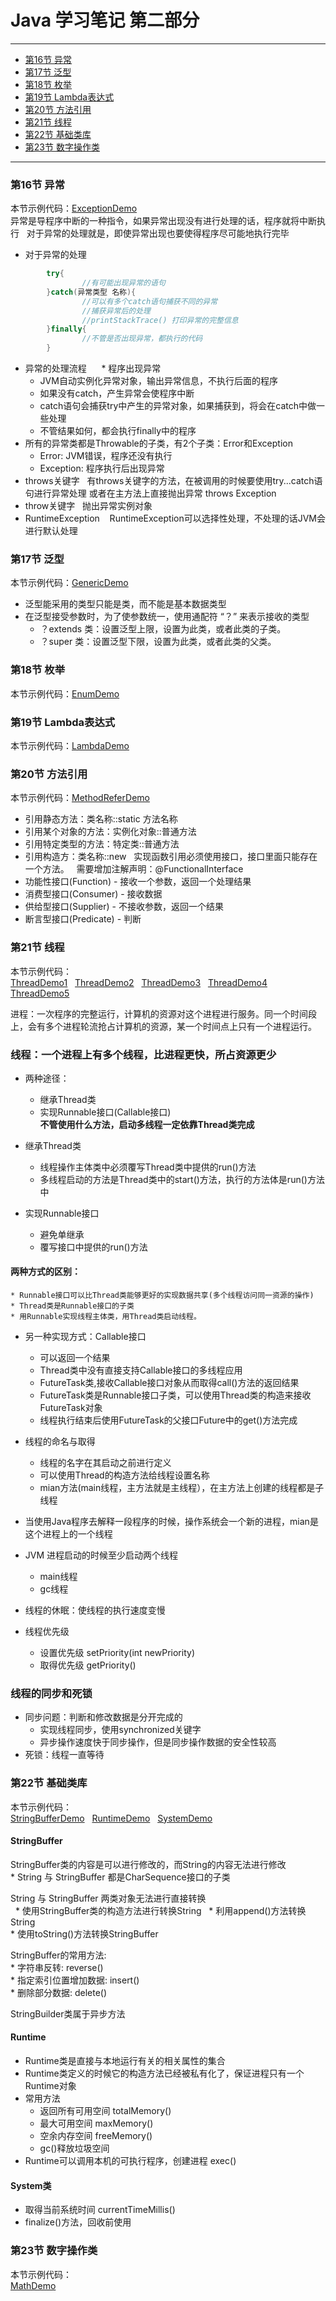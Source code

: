 # **Java 学习笔记 第二部分**	
***
* [第16节 异常](#第16节-异常)  
* [第17节 泛型](#第17节-泛型)  
* [第18节 枚举](#第18节-枚举)
* [第19节 Lambda表达式](#第19节-lambda表达式)
* [第20节 方法引用](#第20节-方法引用) 
* [第21节 线程](#第21节-线程)
* [第22节 基础类库](#第22节-基础类库)
* [第23节 数字操作类](#第23节-数字操作类)
***
### 第16节 异常  
本节示例代码：[ExceptionDemo](/Java_examples/ExceptionDemo.java)  
异常是导程序中断的一种指令，如果异常出现没有进行处理的话，程序就将中断执行  
对于异常的处理就是，即使异常出现也要使得程序尽可能地执行完毕  
* 对于异常的处理  
```java
		try{
				//有可能出现异常的语句
		}catch(异常类型 名称){
			 	//可以有多个catch语句捕获不同的异常
				//捕获异常后的处理
				//printStackTrace() 打印异常的完整信息
		}finally{
				//不管是否出现异常，都执行的代码
		}
 ```
* 异常的处理流程  
    * 程序出现异常
    * JVM自动实例化异常对象，输出异常信息，不执行后面的程序
    * 如果没有catch，产生异常会使程序中断
    * catch语句会捕获try中产生的异常对象，如果捕获到，将会在catch中做一些处理
    * 不管结果如何，都会执行finally中的程序
* 所有的异常类都是Throwable的子类，有2个子类：Error和Exception
    * Error: JVM错误，程序还没有执行
    * Exception: 程序执行后出现异常
* throws关键字  
	 有throws关键字的方法，在被调用的时候要使用try...catch语句进行异常处理
	 或者在主方法上直接抛出异常  throws Exception
* throw关键字 
   抛出异常实例对象
* RuntimeException
    RuntimeException可以选择性处理，不处理的话JVM会进行默认处理
### 第17节 泛型  
本节示例代码：[GenericDemo](/Java_examples/GenericDemo.java)   
* 泛型能采用的类型只能是类，而不能是基本数据类型  
* 在泛型接受参数时，为了使参数统一，使用通配符 “？” 来表示接收的类型
	* ？extends 类：设置泛型上限，设置为此类，或者此类的子类。
	* ？super 类：设置泛型下限，设置为此类，或者此类的父类。
### 第18节 枚举  
本节示例代码：[EnumDemo](/Java_examples/EnumDemo.java)   
### 第19节 Lambda表达式 
本节示例代码：[LambdaDemo](/Java_examples/LambdaDemo.java)  
### 第20节 方法引用
本节示例代码：[MethodReferDemo](/Java_examples/MethodReferDemo.java)  
* 引用静态方法：类名称::static 方法名称
* 引用某个对象的方法：实例化对象::普通方法  
* 引用特定类型的方法：特定类::普通方法
* 引用构造方：类名称::new  
实现函数引用必须使用接口，接口里面只能存在一个方法。  
需要增加注解声明：@FunctionalInterface  
* 功能性接口(Function) - 接收一个参数，返回一个处理结果
* 消费型接口(Consumer) - 接收数据
* 供给型接口(Supplier) - 不接收参数，返回一个结果
* 断言型接口(Predicate) - 判断
### 第21节 线程
本节示例代码：  
[ThreadDemo1](/Java_examples/ThreadDemo1.java)  
[ThreadDemo2](/Java_examples/ThreadDemo2.java)  
[ThreadDemo3](/Java_examples/ThreadDemo3.java)  
[ThreadDemo4](/Java_examples/ThreadDemo4.java)  
[ThreadDemo5](/Java_examples/ThreadDemo5.java)

进程：一次程序的完整运行，计算机的资源对这个进程进行服务。同一个时间段上，会有多个进程轮流抢占计算机的资源，某一个时间点上只有一个进程运行。  

### 线程：一个进程上有多个线程，比进程更快，所占资源更少
* 两种途径：
    * 继承Thread类
    * 实现Runnable接口(Callable接口)  
**不管使用什么方法，启动多线程一定依靠Thread类完成**

* 继承Thread类
    * 线程操作主体类中必须覆写Thread类中提供的run()方法
    * 多线程启动的方法是Thread类中的start()方法，执行的方法体是run()方法中
* 实现Runnable接口
    * 避免单继承
    * 覆写接口中提供的run()方法
#### 两种方式的区别：
    * Runnable接口可以比Thread类能够更好的实现数据共享(多个线程访问同一资源的操作)
    * Thread类是Runnable接口的子类
    * 用Runnable实现线程主体类，用Thread类启动线程。

* 另一种实现方式：Callable接口
    * 可以返回一个结果
    * Thread类中没有直接支持Callable接口的多线程应用
    * FutureTask类,接收Callable接口对象从而取得call()方法的返回结果
    * FutureTask类是Runnable接口子类，可以使用Thread类的构造来接收FutureTask对象
    * 线程执行结束后使用FutureTask的父接口Future中的get()方法完成
 
* 线程的命名与取得  
    * 线程的名字在其启动之前进行定义  
    * 可以使用Thread的构造方法给线程设置名称  
    * mian方法(main线程，主方法就是主线程），在主方法上创建的线程都是子线程  

* 当使用Java程序去解释一段程序的时候，操作系统会一个新的进程，mian是这个进程上的一个线程  

* JVM 进程启动的时候至少启动两个线程  
    * main线程  
    * gc线程  

* 线程的休眠：使线程的执行速度变慢  

* 线程优先级  
    * 设置优先级 setPriority(int newPriority)  
    * 取得优先级 getPriority()  

### 线程的同步和死锁  
* 同步问题：判断和修改数据是分开完成的
    * 实现线程同步，使用synchronized关键字
    * 异步操作速度快于同步操作，但是同步操作数据的安全性较高
* 死锁：线程一直等待
### 第22节 基础类库
本节示例代码：  
[StringBufferDemo](/Java_examples/StringBufferDemo.java)  
[RuntimeDemo](/Java_examples/RuntimeDemo.java)  
[SystemDemo](/Java_examples/SystemDemo.java) 
#### StringBuffer
StringBuffer类的内容是可以进行修改的，而String的内容无法进行修改  
    * String 与 StringBuffer 都是CharSequence接口的子类

String 与 StringBuffer 两类对象无法进行直接转换  
    * 使用StringBuffer类的构造方法进行转换String  
    * 利用append()方法转换String  
    * 使用toString()方法转换StringBuffer  

StringBuffer的常用方法:  
    * 字符串反转: reverse()  
    * 指定索引位置增加数据: insert()  
    * 删除部分数据: delete()  

StringBuilder类属于异步方法  

#### Runtime
* Runtime类是直接与本地运行有关的相关属性的集合
* Runtime类定义的时候它的构造方法已经被私有化了，保证进程只有一个Runtime对象
* 常用方法
    * 返回所有可用空间 totalMemory()
    * 最大可用空间 maxMemory()
    * 空余内存空间 freeMemory()
    * gc()释放垃圾空间
* Runtime可以调用本机的可执行程序，创建进程 exec()

#### System类
* 取得当前系统时间 currentTimeMillis()
* finalize()方法，回收前使用

### 第23节 数字操作类  
本节示例代码：  
[MathDemo](/Java_examples/MathDemo.java)  
